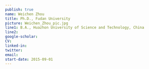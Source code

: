 ```yaml
---
publish: true
name: Weichen Zhou
title: Ph.D., Fudan University 
picture: Weichen_Zhou_pic.jpg
line1: B.A., Huazhon University of Science and Technology, China 
line2: 
google-scholar: 
CV:
linked-in: 
twitter:
email:
start-date: 2015-09-01
---
```

